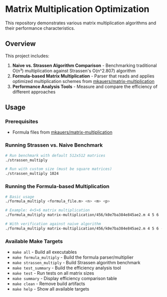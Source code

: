 # Matrix Multiplication Optimization

This repository demonstrates various matrix multiplication algorithms and their performance characteristics.

## Overview

This project includes:
1. **Naive vs. Strassen Algorithm Comparison** - Benchmarking traditional O(n³) multiplication against Strassen's O(n^2.807) algorithm
2. **Formula-based Matrix Multiplication** - Parser that reads and applies optimized multiplication schemes from [mkauers/matrix-multiplication](https://github.com/mkauers/matrix-multiplication)
3. **Performance Analysis Tools** - Measure and compare the efficiency of different approaches

## Usage

### Prerequisites
- Formula files from [mkauers/matrix-multiplication](https://github.com/mkauers/matrix-multiplication)

### Running Strassen vs. Naive Benchmark

```bash
# Run benchmark with default 512x512 matrices
./strassen_multiply

# Run with custom size (must be square matrices)
./strassen_multiply 1024
```

### Running the Formula-based Multiplication

```bash
# Basic usage
./formula_multiply <formula_file.m> <n> <m> <p>

# Example: 4×5×6 matrix multiplication
./formula_multiply matrix-multiplication/456/k0e7ba384e845ae2.m 4 5 6

# With verification against naive algorithm
./formula_multiply matrix-multiplication/456/k0e7ba384e845ae2.m 4 5 6 --verify
```

### Available Make Targets

- `make all` - Build all executables
- `make formula_multiply` - Build the formula parser/multiplier
- `make strassen_multiply` - Build Strassen algorithm benchmark
- `make test_summary` - Build the efficiency analysis tool
- `make test` - Run tests on all matrix sizes
- `make summary` - Display efficiency comparison table
- `make clean` - Remove build artifacts
- `make help` - Show all available targets
